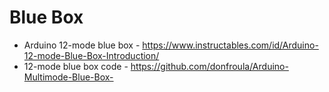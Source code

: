 # Blue Box

* Arduino 12-mode blue box - https://www.instructables.com/id/Arduino-12-mode-Blue-Box-Introduction/
* 12-mode blue box code - https://github.com/donfroula/Arduino-Multimode-Blue-Box-